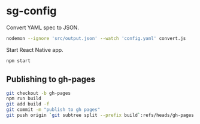 # sg-config

Convert YAML spec to JSON.

```bash
nodemon --ignore 'src/output.json' --watch 'config.yaml' convert.js
```

Start React Native app.

```bash
npm start
```

## Publishing to gh-pages

```bash
git checkout -b gh-pages
npm run build
git add build -f
git commit -m "publish to gh pages"
git push origin `git subtree split --prefix build`:refs/heads/gh-pages --force
```
